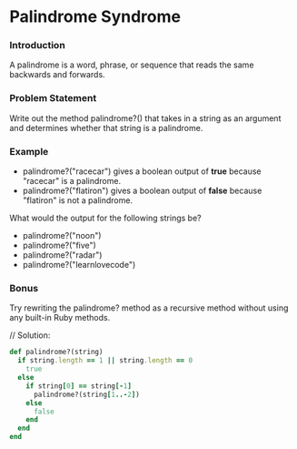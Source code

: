 # Palindrome Syndrome

### Introduction
A palindrome is a word, phrase, or sequence that reads the same backwards and forwards.

### Problem Statement
Write out the method palindrome?() that takes in a string as an argument and determines whether that string is a palindrome.

### Example

* palindrome?("racecar") gives a boolean output of **true** because "racecar" is a palindrome.
* palindrome?("flatiron") gives a boolean output of **false** because "flatiron" is not a palindrome.

What would the output for the following strings be?
* palindrome?("noon")
* palindrome?("five")
* palindrome?("radar")
* palindrome?("learnlovecode")

### Bonus
Try rewriting the palindrome? method as a recursive method without using any built-in Ruby methods. 


// Solution:

```ruby
def palindrome?(string)
  if string.length == 1 || string.length == 0
    true
  else
    if string[0] == string[-1]
      palindrome?(string[1..-2])
    else
      false
    end
  end
end
```
